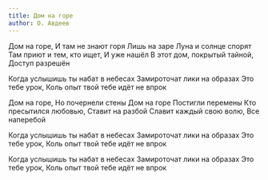 ```yaml
---
title: Дом на горе
author: О. Авдеев
---
```


Дом на горе,
И там не знают горя
Лишь на заре
Луна и солнце спорят
Там приют и тем, кто ищет,
И уже нашёл
В этот дом, покрытый тайной,
Доступ разрешён

Когда услышишь ты набат в небесах
Замироточат лики на образах
Это тебе урок,
Коль опыт твой тебе идёт не впрок

Дом на горе,
Но почернели стены
Дом на горе
Постигли перемены
Кто пресытился любовью,
Ставит на разбой
Славит каждый свою волю,
Все наперебой

Когда услышишь ты набат в небесах
Замироточат лики на образах
Это тебе урок,
Коль опыт твой тебе идёт не впрок

Когда услышишь ты набат в небесах
Замироточат лики на образах
Это тебе урок,
Коль опыт твой тебе идёт не впрок
